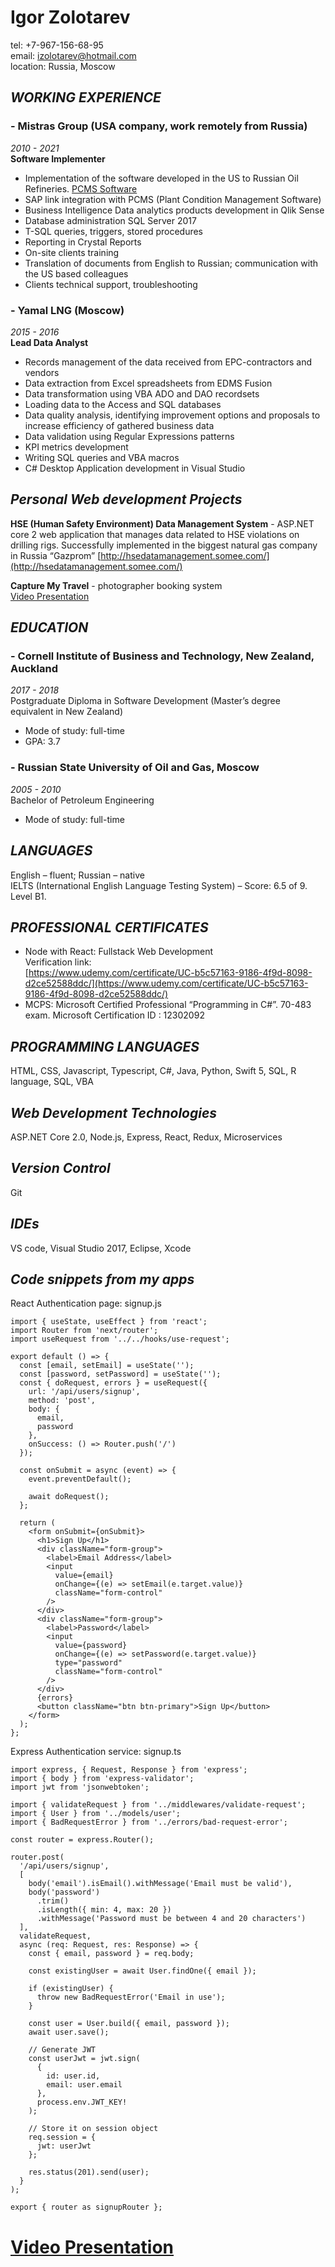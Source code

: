 # **Igor Zolotarev**

tel: +7-967-156-68-95  
email: izolotarev@hotmail.com  
location: Russia, Moscow

## **_WORKING EXPERIENCE_**

### - **Mistras Group** (USA company, work remotely from Russia)

_2010 - 2021_  
**Software Implementer**

- Implementation of the software developed in the US to Russian Oil Refineries. [PCMS Software](https://www.pcmssoftware.com/)
- SAP link integration with PCMS (Plant Condition Management Software)
- Business Intelligence Data analytics products development in Qlik Sense
- Database administration SQL Server 2017
- T-SQL queries, triggers, stored procedures
- Reporting in Crystal Reports
- On-site clients training
- Translation of documents from English to Russian; communication with the US based colleagues
- Clients technical support, troubleshooting

### - **Yamal LNG** (Moscow)

_2015 - 2016_  
**Lead Data Analyst**

- Records management of the data received from EPC-contractors and vendors
- Data extraction from Excel spreadsheets from EDMS Fusion
- Data transformation using VBA ADO and DAO recordsets
- Loading data to the Access and SQL databases
- Data quality analysis, identifying improvement options and proposals to increase efficiency of gathered business data
- Data validation using Regular Expressions patterns
- KPI metrics development
- Writing SQL queries and VBA macros
- C# Desktop Application development in Visual Studio

## **_Personal Web development Projects_**

**HSE (Human Safety Environment) Data Management System** - ASP.NET core 2 web application that manages data related to HSE violations on drilling rigs. Successfully implemented in the biggest natural gas company in Russia “Gazprom”
[http://hsedatamanagement.somee.com/](http://hsedatamanagement.somee.com/)

**Capture My Travel** - photographer booking system  
[Video Presentation](https://youtu.be/4cQl2Xc-9Q4)

## **_EDUCATION_**

### - **Cornell Institute of Business and Technology, New Zealand, Auckland**

_2017 - 2018_  
Postgraduate Diploma in Software Development
(Master’s degree equivalent in New Zealand)

- Mode of study: full-time
- GPA: 3.7

### - **Russian State University of Oil and Gas, Moscow**

_2005 - 2010_  
Bachelor of Petroleum Engineering

- Mode of study: full-time

## **_LANGUAGES_**

English – fluent; Russian – native  
IELTS (International English Language Testing System) – Score: 6.5 of 9. Level B1.

## **_PROFESSIONAL CERTIFICATES_**

- Node with React: Fullstack Web Development  
  Verification link:  
  [https://www.udemy.com/certificate/UC-b5c57163-9186-4f9d-8098-d2ce52588ddc/](https://www.udemy.com/certificate/UC-b5c57163-9186-4f9d-8098-d2ce52588ddc/)
- MCPS: Microsoft Certified Professional “Programming in C#”. 70-483 exam. Microsoft Certification ID : 12302092

## **_PROGRAMMING LANGUAGES_**

HTML, CSS, Javascript, Typescript, C#, Java, Python, Swift 5, SQL, R language, SQL, VBA

## **_Web Development Technologies_**

ASP.NET Core 2.0, Node.js, Express, React, Redux, Microservices

## **_Version Control_**

Git

## **_IDEs_**

VS code, Visual Studio 2017, Eclipse, Xcode

## **_Code snippets from my apps_**

React Authentication page: signup.js

```
import { useState, useEffect } from 'react';
import Router from 'next/router';
import useRequest from '../../hooks/use-request';

export default () => {
  const [email, setEmail] = useState('');
  const [password, setPassword] = useState('');
  const { doRequest, errors } = useRequest({
    url: '/api/users/signup',
    method: 'post',
    body: {
      email,
      password
    },
    onSuccess: () => Router.push('/')
  });

  const onSubmit = async (event) => {
    event.preventDefault();

    await doRequest();
  };

  return (
    <form onSubmit={onSubmit}>
      <h1>Sign Up</h1>
      <div className="form-group">
        <label>Email Address</label>
        <input
          value={email}
          onChange={(e) => setEmail(e.target.value)}
          className="form-control"
        />
      </div>
      <div className="form-group">
        <label>Password</label>
        <input
          value={password}
          onChange={(e) => setPassword(e.target.value)}
          type="password"
          className="form-control"
        />
      </div>
      {errors}
      <button className="btn btn-primary">Sign Up</button>
    </form>
  );
};
```

Express Authentication service: signup.ts

```
import express, { Request, Response } from 'express';
import { body } from 'express-validator';
import jwt from 'jsonwebtoken';

import { validateRequest } from '../middlewares/validate-request';
import { User } from '../models/user';
import { BadRequestError } from '../errors/bad-request-error';

const router = express.Router();

router.post(
  '/api/users/signup',
  [
    body('email').isEmail().withMessage('Email must be valid'),
    body('password')
      .trim()
      .isLength({ min: 4, max: 20 })
      .withMessage('Password must be between 4 and 20 characters')
  ],
  validateRequest,
  async (req: Request, res: Response) => {
    const { email, password } = req.body;

    const existingUser = await User.findOne({ email });

    if (existingUser) {
      throw new BadRequestError('Email in use');
    }

    const user = User.build({ email, password });
    await user.save();

    // Generate JWT
    const userJwt = jwt.sign(
      {
        id: user.id,
        email: user.email
      },
      process.env.JWT_KEY!
    );

    // Store it on session object
    req.session = {
      jwt: userJwt
    };

    res.status(201).send(user);
  }
);

export { router as signupRouter };
```

# [Video Presentation](https://youtu.be/4cQl2Xc-9Q4)
